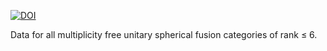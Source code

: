 [![DOI](https://zenodo.org/badge/309699142.svg)](https://zenodo.org/badge/latestdoi/309699142)

Data for all multiplicity free unitary spherical fusion categories of rank &le; 6.
